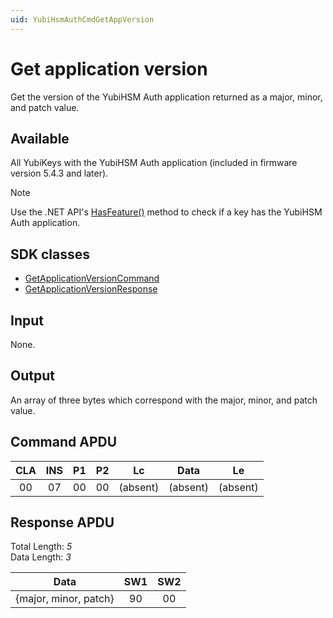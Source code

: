 ```yaml
---
uid: YubiHsmAuthCmdGetAppVersion
---
```


<!-- Copyright 2022 Yubico AB

Licensed under the Apache License, Version 2.0 (the "License");
you may not use this file except in compliance with the License.
You may obtain a copy of the License at

    http://www.apache.org/licenses/LICENSE-2.0

Unless required by applicable law or agreed to in writing, software
distributed under the License is distributed on an "AS IS" BASIS,
WITHOUT WARRANTIES OR CONDITIONS OF ANY KIND, either express or implied.
See the License for the specific language governing permissions and
limitations under the License. -->

# Get application version

Get the version of the YubiHSM Auth application returned as a major, minor, and patch value.

## Available

All YubiKeys with the YubiHSM Auth application (included in firmware version 5.4.3 and later).
> [!NOTE]
> Use the .NET
> API's [HasFeature()](xref:Yubico.YubiKey.YubiKeyFeatureExtensions.HasFeature%28Yubico.YubiKey.IYubiKeyDevice%2CYubico.YubiKey.YubiKeyFeature%29)
> method to check if a key has the YubiHSM Auth application.

## SDK classes

* [GetApplicationVersionCommand](xref:Yubico.YubiKey.YubiHsmAuth.Commands.GetApplicationVersionCommand)
* [GetApplicationVersionResponse](xref:Yubico.YubiKey.YubiHsmAuth.Commands.GetApplicationVersionResponse)

## Input

None.

## Output

An array of three bytes which correspond with the major, minor, and patch value.

## Command APDU

| CLA | INS | P1 | P2 |    Lc    |   Data   |    Le    |
|:---:|:---:|:--:|:--:|:--------:|:--------:|:--------:|
| 00  | 07  | 00 | 00 | (absent) | (absent) | (absent) |

## Response APDU

Total Length: *5*\
Data Length: *3*

|         Data          | SW1 | SW2 |
|:---------------------:|:---:|:---:|
| {major, minor, patch} | 90  | 00  |